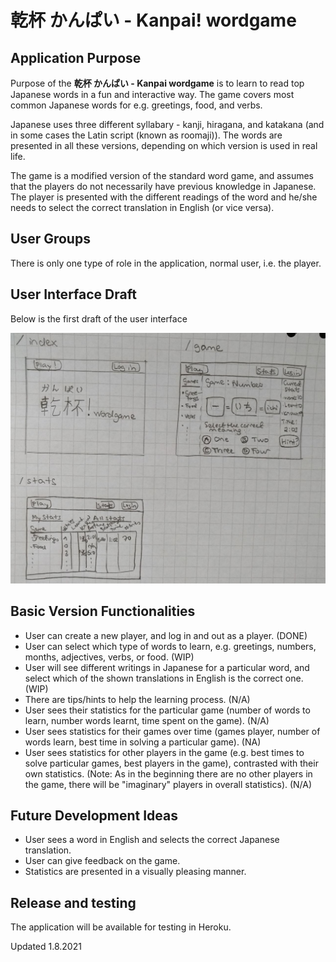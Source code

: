 # 乾杯 かんぱい - Kanpai! wordgame

## Application Purpose

Purpose of the **乾杯 かんぱい - Kanpai wordgame** is to learn to read top  Japanese words in a fun and interactive way. The game covers most common Japanese words for e.g. greetings, food, and verbs.

Japanese uses three different syllabary - kanji, hiragana, and katakana (and in some cases the Latin script (known as roomaji)). The words are presented in all these versions, depending on which version is used in real life.

The game is a modified version of the standard word game, and assumes that the players do not necessarily have previous knowledge in Japanese. The player is presented with the different readings of the word and he/she needs to select the correct translation in English (or vice versa).

## User Groups

There is only one type of role in the application, normal user, i.e. the player.

## User Interface Draft

Below is the first draft of the user interface

![Game design document picture](./documentation/pictures/game_design_doc_pic.jpg) 

## Basic Version Functionalities

* User can create a new player, and log in and out as a player. (DONE)
* User can select which type of words to learn, e.g. greetings, numbers, months, adjectives, verbs, or food. (WIP)
* User will see different writings in Japanese for a particular word, and select which of the shown translations in English is the correct one. (WIP)
* There are tips/hints to help the learning process. (N/A)
* User sees their statistics for the particular game (number of words to learn, number words learnt, time spent on the game). (N/A)
* User sees statistics for their games over time (games player, number of words learn, best time in solving a particular game). (NA)
* User sees statistics for other players in the game (e.g. best times to solve particular games, best players in the game), contrasted with their own statistics. (Note: As in the beginning there are no other players in the game, there will be "imaginary" players in overall statistics). (N/A)

## Future Development Ideas
* User sees a word in English and selects the correct Japanese translation. 
* User can give feedback on the game. 
* Statistics are presented in a visually pleasing manner. 

## Release and testing

The application will be available for testing in Heroku. 


Updated 1.8.2021